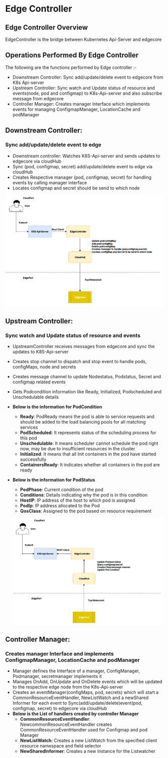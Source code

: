 # Edge Controller


## Edge Controller Overview
 EdgeController is the bridge between Kubernetes Api-Server and edgecore

   
## Operations Performed By Edge Controller
 
 The following are the functions performed by Edge controller :-
 - Downstream Controller: Sync add/update/delete event to edgecore from K8s Api-server
 - Upstream Controller: Sync watch and Update status of resource and events(node, pod and configmap) to K8s-Api-server and also subscribe message from edgecore
 - Controller Manager: Creates manager Interface which implements events for managing ConfigmapManager, LocationCache and podManager


## Downstream Controller:
### Sync add/update/delete event to edge
 
- Downstream controller: Watches K8S-Api-server and sends updates to edgecore via cloudHub
- Sync (pod, configmap, secret) add/update/delete event to edge via cloudHub
- Creates Respective manager (pod, configmap, secret) for handling events by calling manager interface
- Locates configmap and secret should be send to which node

![Downstream Controller](../../images/edgecontroller/DownstreamController.png)
## Upstream Controller:
### Sync watch and Update status of resource and events

- UpstreamController receives messages from edgecore and sync the updates to K8S-Api-server
- Creates stop channel to dispatch and stop event to handle pods, configMaps, node and secrets
- Creates message channel to update Nodestatus, Podstatus, Secret and configmap related events
- Gets Podcondition information like Ready, Initialized, Podscheduled and Unschedulable details
- **Below is the information for PodCondition**
   - **Ready**: PodReady means the pod is able to service requests and should be added to the load balancing pools for all matching services
   - **PodScheduled**: It represents status of the scheduling process for this pod
   - **Unschedulable**: It means scheduler cannot schedule the pod right now, may be due to insufficient resources in the cluster
   - **Initialized**: It means that all Init containers in the pod have started successfully
   - **ContainersReady**: It indicates whether all containers in the pod are ready
- **Below is the information for PodStatus**
   - **PodPhase**: Current condition of the pod
   - **Conditions**: Details indicating why the pod is in this condition
   - **HostIP**: IP address of the host to which pod is assigned
   - **PodIp**: IP address allocated to the Pod
   - **QosClass**: Assigned to the pod based on resource requirement
   
   ![Upstream Controller](../../images/edgecontroller/UpstreamController.png)
   
## Controller Manager:
### Creates manager Interface and implements ConfigmapManager, LocationCache and podManager

- Manager defines the Interface of a manager, ConfigManager, Podmanager, secretmanager implements it
- Manages OnAdd, OnUpdate and OnDelete events which will be updated to the respective edge node from the K8s-Api-server
- Creates an eventManager(configMaps, pod, secrets) which will start a CommonResourceEventHandler, NewListWatch and a newShared Informer for each event to Sync(add/update/delete)event(pod, configmap, secret) to edgecore via cloudHub
- **Below is the List of handlers created by controller Manager**
   - **CommonResourceEventHandler**: NewcommonResourceEventHandler creates CommonResourceEventHandler used for Configmap and pod Manager
   - **NewListWatch**: Creates a new ListWatch from the specified client resource namespace and field selector
   - **NewSharedInformer**: Creates a new Instance for the Listwatcher
